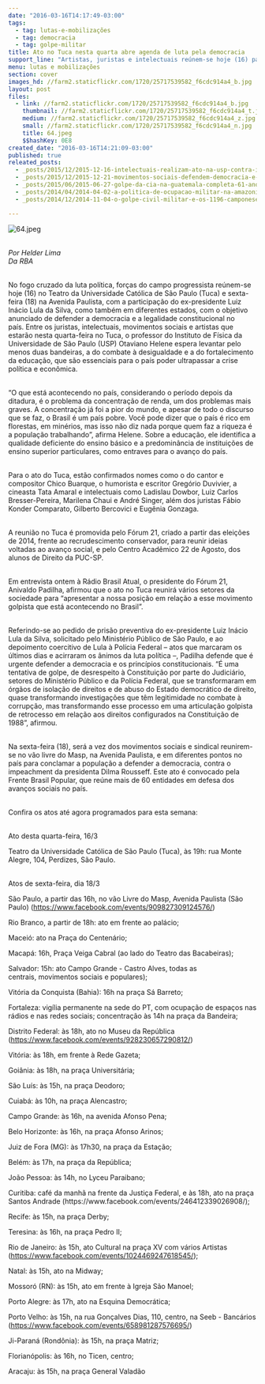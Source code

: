 ```yaml
---
date: "2016-03-16T14:17:49-03:00"
tags:
  - tag: lutas-e-mobilizações
  - tag: democracia
  - tag: golpe-militar
title: Ato no Tuca nesta quarta abre agenda de luta pela democracia
support_line: "Artistas, juristas e intelectuais reúnem-se hoje (16) para defender a ordem constitucional. Na sexta (18), manifestação em São Paulo terá a presença de Lula."
menu: lutas e mobilizações
section: cover
images_hd: //farm2.staticflickr.com/1720/25717539582_f6cdc914a4_b.jpg
layout: post
files:
  - link: //farm2.staticflickr.com/1720/25717539582_f6cdc914a4_b.jpg
    thumbnail: //farm2.staticflickr.com/1720/25717539582_f6cdc914a4_t.jpg
    medium: //farm2.staticflickr.com/1720/25717539582_f6cdc914a4_z.jpg
    small: //farm2.staticflickr.com/1720/25717539582_f6cdc914a4_n.jpg
    title: 64.jpeg
    $$hashKey: 0E8
created_date: "2016-03-16T14:21:09-03:00"
published: true
releated_posts:
  - _posts/2015/12/2015-12-16-intelectuais-realizam-ato-na-usp-contra-impeachment-de-dilma-rousseff.md
  - _posts/2015/12/2015-12-21-movimentos-sociais-defendem-democracia-e-fim-do-ajuste-fiscal.md
  - _posts/2015/06/2015-06-27-golpe-da-cia-na-guatemala-completa-61-anos-neste-sabado.md
  - _posts/2014/04/2014-04-02-a-politica-de-ocupacao-militar-na-amazonia-e-o-medo-da-reforma-agraria.md-e
  - _posts/2014/12/2014-11-04-o-golpe-civil-militar-e-os-1196-camponeses-mortos-pela-ditadura.md

---
```

<p><img alt="64.jpeg" src="//farm2.staticflickr.com/1720/25717539582_f6cdc914a4_b.jpg" /></p>

<p><br />
<em>Por&nbsp;Helder Lima<br />
Da RBA</em></p>

<p><br />
No fogo cruzado da luta pol&iacute;tica, for&ccedil;as do campo progressista re&uacute;nem-se hoje (16) no Teatro da Universidade Cat&oacute;lica de S&atilde;o Paulo (Tuca) e sexta-feira (18) na Avenida Paulista, com a participa&ccedil;&atilde;o do ex-presidente Luiz In&aacute;cio Lula da Silva, como tamb&eacute;m em diferentes estados, com o objetivo anunciado de defender a democracia e a legalidade constitucional no pa&iacute;s.&nbsp;Entre os juristas, intelectuais, movimentos sociais e artistas que estar&atilde;o nesta quarta-feira no Tuca, o professor do Instituto de F&iacute;sica da Universidade de S&atilde;o Paulo (USP) Otaviano Helene espera levantar pelo menos duas bandeiras, a do combate &agrave; desigualdade e a do fortalecimento da educa&ccedil;&atilde;o, que s&atilde;o essenciais para o pa&iacute;s poder ultrapassar a crise pol&iacute;tica e econ&ocirc;mica.</p>

<p><br />
&ldquo;O que est&aacute; acontecendo no pa&iacute;s, considerando o per&iacute;odo depois da ditadura, &eacute; o problema da concentra&ccedil;&atilde;o de renda, um dos problemas mais graves. A concentra&ccedil;&atilde;o j&aacute; foi a pior do mundo, e apesar de todo o discurso que se faz, o Brasil &eacute; um pa&iacute;s pobre. Voc&ecirc; pode dizer que o pa&iacute;s &eacute; rico em florestas, em min&eacute;rios, mas isso n&atilde;o diz nada porque quem faz a riqueza &eacute; a popula&ccedil;&atilde;o trabalhando&rdquo;, afirma Helene. Sobre a educa&ccedil;&atilde;o, ele identifica a qualidade deficiente do ensino b&aacute;sico e a predomin&acirc;ncia de institui&ccedil;&otilde;es de ensino superior particulares, como entraves para o avan&ccedil;o do pa&iacute;s.</p>

<p><br />
Para o ato do Tuca, est&atilde;o confirmados nomes como o do cantor e compositor Chico Buarque, o humorista e escritor Greg&oacute;rio Duvivier, a cineasta Tata Amaral e intelectuais como Ladislau Dowbor, Luiz Carlos Bresser-Pereira, Marilena Chaui e Andr&eacute; Singer, al&eacute;m dos juristas F&aacute;bio Konder Comparato, Gilberto Bercovici e Eug&ecirc;nia Gonzaga.</p>

<p><br />
A reuni&atilde;o no Tuca &eacute; promovida pelo F&oacute;rum 21, criado a partir das elei&ccedil;&otilde;es de 2014, frente ao recrudescimento conservador, para reunir ideias voltadas ao avan&ccedil;o social, e pelo Centro Acad&ecirc;mico 22 de Agosto, dos alunos de Direito da PUC-SP.</p>

<p><br />
Em entrevista ontem &agrave;&nbsp;R&aacute;dio Brasil Atual, o presidente do F&oacute;rum 21, Anivaldo Padilha, afirmou que o ato no Tuca reunir&aacute; v&aacute;rios setores da sociedade para &ldquo;apresentar a nossa posi&ccedil;&atilde;o em rela&ccedil;&atilde;o a esse movimento golpista que est&aacute; acontecendo no Brasil&rdquo;.</p>

<p><br />
Referindo-se ao pedido de pris&atilde;o preventiva do ex-presidente Luiz In&aacute;cio Lula da Silva, solicitado pelo Minist&eacute;rio P&uacute;blico de S&atilde;o Paulo, e ao depoimento coercitivo de Lula &agrave; Pol&iacute;cia Federal &ndash; atos que marcaram os &uacute;ltimos dias e acirraram os &acirc;nimos da luta pol&iacute;tica &ndash;, Padilha defende que &eacute; urgente defender a democracia e os princ&iacute;pios constitucionais. &ldquo;&Eacute; uma tentativa de golpe, de desrespeito &agrave; Constitui&ccedil;&atilde;o por parte do Judici&aacute;rio, setores do Minist&eacute;rio P&uacute;blico e da Pol&iacute;cia Federal, que se transformaram em &oacute;rg&atilde;os de isola&ccedil;&atilde;o de direitos e de abuso do Estado democr&aacute;tico de direito, quase transformando investiga&ccedil;&otilde;es que t&ecirc;m legitimidade no combate &agrave; corrup&ccedil;&atilde;o, mas transformando esse processo em uma articula&ccedil;&atilde;o golpista de retrocesso em rela&ccedil;&atilde;o aos direitos configurados na Constitui&ccedil;&atilde;o de 1988&rdquo;, afirmou.</p>

<p><br />
Na sexta-feira (18), ser&aacute; a vez dos movimentos sociais e sindical reunirem-se no v&atilde;o livre do Masp, na Avenida Paulista, e em diferentes pontos no pa&iacute;s para conclamar a popula&ccedil;&atilde;o a defender a democracia, contra o impeachment da presidenta Dilma Rousseff. Este ato &eacute; convocado pela Frente Brasil Popular, que re&uacute;ne mais de 60 entidades em defesa dos avan&ccedil;os sociais no pa&iacute;s.</p>

<p><br />
Confira os atos at&eacute; agora programados para esta semana:</p>

<p><br />
Ato desta quarta-feira, 16/3</p>

<p>Teatro da Universidade Cat&oacute;lica de S&atilde;o Paulo (Tuca), &agrave;s 19h: rua Monte Alegre, 104, Perdizes, S&atilde;o Paulo.</p>

<p><br />
Atos de sexta-feira, dia 18/3</p>

<p>S&atilde;o Paulo, a partir das 16h, no v&atilde;o Livre do Masp, Avenida Paulista (S&atilde;o Paulo) (<a href="https://www.facebook.com/events/909827309124576/">https://www.facebook.com/events/909827309124576/</a>)</p>

<p>Rio Branco, a partir de 18h: ato em frente ao pal&aacute;cio;</p>

<p>Macei&oacute;: ato na Pra&ccedil;a do Centen&aacute;rio;</p>

<p>Macap&aacute;:&nbsp;16h,&nbsp;Pra&ccedil;a Veiga Cabral (ao lado do Teatro das Bacabeiras);</p>

<p>Salvador: 15h: ato Campo Grande - Castro Alves, todas as centrais,&nbsp;movimentos sociais e populares);</p>

<p>Vit&oacute;ria da Conquista (Bahia): 16h na pra&ccedil;a S&aacute; Barreto;</p>

<p>Fortaleza: vig&iacute;lia permanente na sede do PT, com ocupa&ccedil;&atilde;o de espa&ccedil;os nas r&aacute;dios e nas redes sociais; concentra&ccedil;&atilde;o &agrave;s 14h na pra&ccedil;a da Bandeira;</p>

<p>Distrito Federal: &agrave;s 18h, ato no Museu da Rep&uacute;blica (<a href="https://www.facebook.com/events/928230657290812/" target="_blank">https://www.facebook.com/events/928230657290812/</a>)</p>

<p>Vit&oacute;ria: &agrave;s 18h, em frente &agrave; Rede Gazeta;</p>

<p>Goi&acirc;nia: &agrave;s 18h, na pra&ccedil;a Universit&aacute;ria;</p>

<p>S&atilde;o Lu&iacute;s: &agrave;s 15h, na pra&ccedil;a Deodoro;</p>

<p>Cuiab&aacute;: &agrave;s 10h, na pra&ccedil;a Alencastro;</p>

<p>Campo Grande: &agrave;s 16h, na avenida Afonso Pena;</p>

<p>Belo Horizonte: &agrave;s 16h, na pra&ccedil;a Afonso Arinos;</p>

<p>Juiz de Fora (MG): &agrave;s 17h30, na pra&ccedil;a da Esta&ccedil;&atilde;o;</p>

<p>Bel&eacute;m: &agrave;s 17h, na pra&ccedil;a da Rep&uacute;blica;</p>

<p>Jo&atilde;o Pessoa: &agrave;s 14h, no Lyceu Paraibano;</p>

<p>Curitiba: caf&eacute; da manh&atilde; na frente da Justi&ccedil;a Federal, e &agrave;s 18h, ato na pra&ccedil;a Santos Andrade (https://www.facebook.com/events/246412339026908/);</p>

<p>Recife: &agrave;s 15h, na pra&ccedil;a Derby;</p>

<p>Teresina: &agrave;s 16h, na pra&ccedil;a Pedro II;</p>

<p>Rio de Janeiro: &agrave;s 15h, ato Cultural na pra&ccedil;a XV com v&aacute;rios Artistas (<a href="https://www.facebook.com/events/1024469247618545/">https://www.facebook.com/events/1024469247618545/</a>);</p>

<p>Natal: &agrave;s 15h, ato na Midway;</p>

<p>Mossor&oacute; (RN): &agrave;s 15h, ato em frente &agrave; Igreja S&atilde;o Manoel;</p>

<p>Porto Alegre: &agrave;s 17h, ato na Esquina Democr&aacute;tica;</p>

<p>Porto Velho: &agrave;s 15h, na rua Gon&ccedil;alves Dias, 110, centro, na Seeb - Banc&aacute;rios (<a href="https://www.facebook.com/events/658981287576695/">https://www.facebook.com/events/658981287576695/</a>)</p>

<p>Ji-Paran&aacute; (Rond&ocirc;nia): &agrave;s 15h, na pra&ccedil;a Matriz;</p>

<p>Florian&oacute;polis: &agrave;s 16h, no Ticen, centro;</p>

<p>Aracaju: &agrave;s 15h, na pra&ccedil;a General Valad&atilde;o</p>
